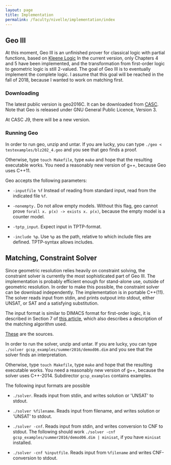 ```yaml
---
layout: page
title: Implementation
permalink: /faculty/nivelle/implementation/index
---
```


## Geo III

At this moment, Geo III is an unfinished prover for classical logic 
with partial functions, based on 
[Kleene Logic](https://cs-sst.github.io/faculty/nivelle/publications/index/jlc2014.pdf)
In the current version, only Chapters 4 and 5 have been implemented,
and the transformation from first-order logic to geometric logic
is still 2-valued. 
The goal of Geo III is to eventually implement the complete logic.
I assume that this goal will be reached in the fall of 2018,
because I wanted to work on matching first. 

### Downloading

The latest public version is geo2016C.
It can be downloaded from 
[CASC](http://www.cs.miami.edu/~tptp/CASC/J8/SystemsSources/).
Note that Geo is released under GNU General Public Licence, Version 3.

At CASC J9, there will be a new version. 

### Running Geo

In order to run geo, unzip and untar. If you are lucky, you
can type `./geo < testexamples/blz202_4.geo` and you see that geo finds a proof.

Otherwise, type  `touch Makefile`, type `make` and hope that
the resulting executable works. You need a reasonably
new version of g++, because Geo uses C++11.

Geo accepts the following parameters:

-  `-inputfile %f` Instead of reading from standard input, read from the
   indicated file `%f`.
   
-  `-nonempty.`  Do not allow empty models. Without this flag, geo cannot prove
    `forall x. p(x) -> exists x. p(x)`, because the empty model
     is a counter model.
    
-  `-tptp_input`. Expect input in TPTP-format.

-  `-include %p`. Use `%p` as the path, relative to which include files are defined. TPTP-syntax allows includes. 


## Matching, Constraint Solver 

Since geometric resolution relies heavily on constraint solving,
the constraint solver is currently the most sophisticated part of Geo III.
The implementation is probably efficient enough for stand-alone use,
outside of geometric resolution. In order to make this possible,
the constraint solver can be download independently. 
The implementation is in portable C++(11).
The solver reads input from stdin, and prints outpout into stdout, either
UNSAT, or SAT and a satisfying substitution. 

The input format is similar
to DIMACS format for first-order logic, it is described in Section 7 of 
[this article](GCSP.pdf), which also describes a description of the matching
algorithm used.

[These](geo2018gcsp.tar.gz) are the sources.

In order to run the solver, unzip and untar. If you are lucky, you
can type `./solver gcsp_examples/summer2016/demod06.dim` and you see that 
the solver finds an interpretation.

Otherwise, type  `touch Makefile`, type `make` and hope that
the resulting executable works. You need a reasonably
new version of g++, because the solver uses C++-2014.
Subdirector `gcsp_examples` contains examples. 

The following input formats are possible

- `./solver`.  Reads input from stdin, and writes solution or 'UNSAT' to stdout. 

- `./solver %filename`. Reads input from filename, and writes solution or 'UNSAT' to stdout.

- `./solver -cnf`. Reads input from stdin, and writes conversion to CNF to stdout. 
    The following should work `./solver -cnf gcsp_examples/summer2016/demod06.dim | minisat`, if you have `minisat` installed.
    
- `./solver -cnf %inputfile`. Reads input from `%filename` and writes CNF-conversion to stdout.




